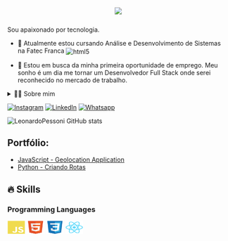 <!--título-->
<h1 align="center">
<img src="https://readme-typing-svg.herokuapp.com/?font=Righteous&size=35&center=true&vCenter=true&width=500&height=70&duration=4000&lines=Olá!+👋;+meu+nome+é+Leonardo!;" />
</h1>

<!-- Presentation -->
<p>
   Sou apaixonado por tecnologia.

  - 🌱 Atualmente estou cursando Análise e Desenvolvimento de Sistemas na Fatec Franca <img align="center" alt="html5" src="https://img.shields.io/badge/Edx-193A3E?style=for-the - badge&logo=edx&logoColor=white" />

  - 🔭 Estou em busca da minha primeira oportunidade de emprego. Meu sonho é um dia me tornar um Desenvolvedor Full Stack onde serei reconhecido no mercado de trabalho.
</p>

<!-- Dropdown -->
<details>
  <summary>👨‍💻 Sobre mim</summary>

  - 💬Tenho 25 anos, atualmente moro no Brasil. Me apaixonei por tecnologia desde pequeno e com o tempo fui buscando conhecimento sobre ela.

  - ⚡Gosto de ler, seja um bom livro, além de assistir filmes, jogar e praticar esportes, principalmente futebol! Acredito que os nossos interesses pessoais contribuem para uma percepção mais precisa das coisas e para a resolução de problemas. \O/
</details>

<!-- Links -->
[![Instagram](https://img.shields.io/badge/Instagram-E4405F?style=for-the-badge&logo=instagram&logoColor=white)](https://www.instagram.com/leonardo_pessoni/)
[![LinkedIn](https://img.shields.io/badge/LinkedIn-0077B5?style=for-the-badge&logo=linkedin&logoColor=white)](https://www.linkedin.com/in/leonardo-pessoni-61a83722a/)
[![Whatsapp](https://img.shields.io/badge/WhatsApp-25D366?style=for-the-badge&logo=whatsapp&logoColor=white)](https://api.whatsapp.com/send/?phone=5516999743703&text=Ol%C3%A1,%20Leonardo+Pessoni&app_absent=0)

<!-- GithubStats -->
![LeonardoPessoni GitHub stats](https://github-readme-stats.vercel.app/api?username=LeonardoPessoni&show_icons=true&theme=gotham)

<!-- Portfolio -->
## Portfólio:
- [JavaScript - Geolocation Application](https://github.com/LeonardoPessoni/App_Geolocalizacao)
- [Python - Criando Rotas](https://github.com/LeonardoPessoni/TPweb)

## 🔥 Skills
<!-- Skills: Programming Languages -->
  <div style="flex-basis: 48%;">
    <h3>Programming Languages</h3>
    <img align="center" alt="Js" height="30" width="40" src="https://raw.githubusercontent.com/devicons/devicon/master/icons/javascript/javascript-plain.svg">
    <img align="center" alt="HTML" height="30" width="40" src="https://raw.githubusercontent.com/devicons/devicon/master/icons/html5/html5-original.svg">
    <img align="center" alt="CSS" height="30" width="40" src="https://raw.githubusercontent.com/devicons/devicon/master/icons/css3/css3-original.svg">
    <img align="center" alt="Python" height="30" width="40" src="https://raw.githubusercontent.com/devicons/devicon/master/icons/react/react-original.svg">
  </div>

